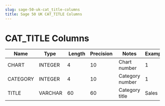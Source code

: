 ```yaml
---
slug: sage-50-uk-cat_title-columns
title: Sage 50 UK CAT_TITLE Columns
---
```

# CAT_TITLE Columns

| Name | Type  |  Length | Precision  |  Notes  | Example |
| --- | --- | --- | --- | --- | --- |
| CHART | INTEGER | 4 | 10 | Chart number | 1 |
| CATEGORY | INTEGER | 4 | 10 | Category number | 1 |
| TITLE | VARCHAR | 60 | 60 | Category title | Sales |
